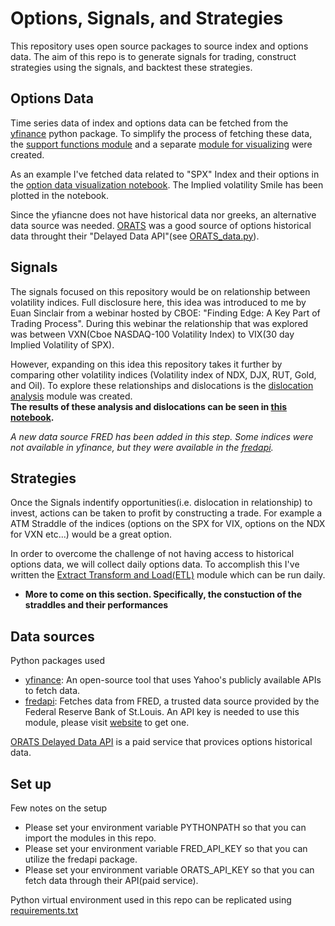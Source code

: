 # Options, Signals, and Strategies

This repository uses open source packages to source index and options data. 
The aim of this repo is to generate signals for trading, construct strategies using the signals, and backtest these strategies. 


## Options Data

Time series data of index and options data can be fetched from the [yfinance](https://ranaroussi.github.io/yfinance/index.html) python package.
To simplify the process of fetching these data, the [support functions module](./src/support_functions.py) and a separate [module for visualizing](./src/plot_functions.py) were created.

As an example I've fetched data related to "SPX" Index and their options in the [option data visualization notebook](./src/option_data_visualiztion.ipynb). The Implied volatility Smile has been plotted in the notebook.

Since the yfiancne does not have historical data nor greeks, an alternative data source was needed. 
[ORATS](https://orats.com/) was a good source of options historical data throught their "Delayed Data API"(see [ORATS_data.py](./src/ORATS_data.py)).


## Signals

The signals focused on this repository would be on relationship between volatility indices. Full disclosure here, this idea was introduced to me by Euan Sinclair from a webinar hosted by CBOE: "Finding Edge: A Key Part of Trading Process". During this webinar the relationship that was explored was between VXN(Cboe NASDAQ-100 Volatility Index) to VIX(30 day Implied Volatility of SPX). 

However, expanding on this idea this repository takes it further by comparing other volatility indices (Volatility index of NDX, DJX, RUT, Gold, and Oil). To explore these relationships and dislocations is the [dislocation analysis](./src/dislocation_analysis.py) module was created.  
**The results of these analysis and dislocations can be seen in [this notebook](./src/notebooks/Finding_an_Edge.ipynb).**

*A new data source FRED has been added in this step. Some indices were not available in yfinance, but they were available in the [fredapi](https://pypi.org/project/fredapi/).*

## Strategies

Once the Signals indentify opportunities(i.e. dislocation in relationship) to invest, actions can be taken to profit by constructing a trade. For example a ATM Straddle of the indices (options on the SPX for VIX, options on the NDX for VXN etc...) would be a great option.

In order to overcome the challenge of not having access to historical options data, we will collect daily options data. To accomplish this I've written the [Extract Transform and Load(ETL)](./src/ETL.py) module which can be run daily.

- **More to come on this section. Specifically, the constuction of the straddles and their performances**


## Data sources

Python packages used
- [yfinance](https://ranaroussi.github.io/yfinance/index.html): An open-source tool that uses Yahoo's publicly available APIs to fetch data.
- [fredapi](https://pypi.org/project/fredapi/): Fetches data from FRED, a trusted data source provided by the Federal Reserve Bank of St.Louis. An API key is needed to use this module, please visit [website](https://fred.stlouisfed.org/) to get one.

[ORATS Delayed Data API](https://orats.com/docs/historical-data-api) is a paid service that provices options historical data.


## Set up 

Few notes on the setup
- Please set your environment variable PYTHONPATH so that you can import the modules in this repo.
- Please set your environment variable FRED_API_KEY so that you can utilize the fredapi package.
- Please set your environment variable ORATS_API_KEY so that you can fetch data through their API(paid service).


Python virtual environment used in this repo can be replicated using [requirements.txt](./requirements.txt)